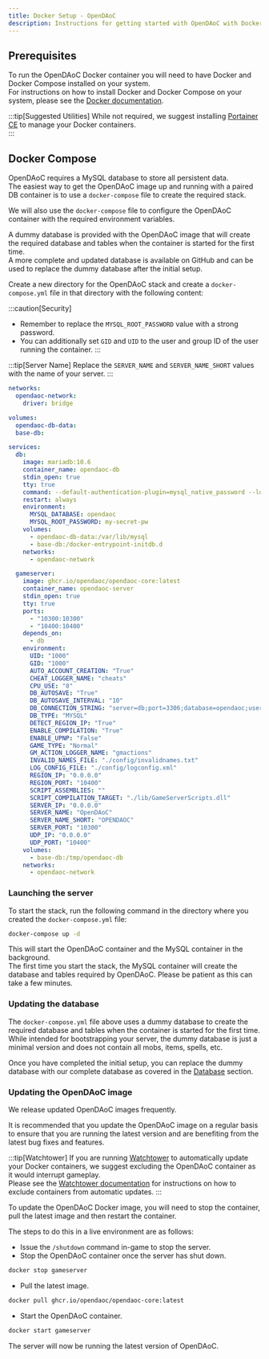 ```yaml
---
title: Docker Setup - OpenDAoC
description: Instructions for getting started with OpenDAoC with Docker.
---
```

## Prerequisites

To run the OpenDAoC Docker container you will need to have Docker and Docker Compose installed on your system.  
For instructions on how to install Docker and Docker Compose on your system, please see the [Docker documentation][1].  

:::tip[Suggested Utilities]
While not required, we suggest installing [Portainer CE][2] to manage your Docker containers.  
:::

## Docker Compose

OpenDAoC requires a MySQL database to store all persistent data.  
The easiest way to get the OpenDAoC image up and running with a paired DB container is to use a `docker-compose` file to create the required stack.

We will also use the `docker-compose` file to configure the OpenDAoC container with the required environment variables.

A dummy database is provided with the OpenDAoC image that will create the required database and tables when the container is started for the first time.  
A more complete and updated database is available on GitHub and can be used to replace the dummy database after the initial setup.

Create a new directory for the OpenDAoC stack and create a `docker-compose.yml` file in that directory with the following content:

:::caution[Security]
 - Remember to replace the `MYSQL_ROOT_PASSWORD` value with a strong password.  
 - You can additionally set `GID` and `UID` to the user and group ID of the user running the container.
:::

:::tip[Server Name]
Replace the `SERVER_NAME` and `SERVER_NAME_SHORT` values with the name of your server.
:::

```yaml
networks:
  opendaoc-network:
    driver: bridge

volumes:
  opendaoc-db-data:
  base-db:

services:
  db:
    image: mariadb:10.6
    container_name: opendaoc-db
    stdin_open: true
    tty: true
    command: --default-authentication-plugin=mysql_native_password --lower_case_table_names=1 --character-set-server=utf8mb3 --collation-server=utf8mb3_general_ci --innodb_large_prefix=1 --innodb_file_format=Barracuda --innodb_file_per_table=1
    restart: always
    environment:
      MYSQL_DATABASE: opendaoc
      MYSQL_ROOT_PASSWORD: my-secret-pw
    volumes:
      - opendaoc-db-data:/var/lib/mysql
      - base-db:/docker-entrypoint-initdb.d
    networks:
      - opendaoc-network

  gameserver:
    image: ghcr.io/opendaoc/opendaoc-core:latest
    container_name: opendaoc-server
    stdin_open: true
    tty: true
    ports:
      - "10300:10300"
      - "10400:10400"
    depends_on:
      - db
    environment:
      UID: "1000"
      GID: "1000"
      AUTO_ACCOUNT_CREATION: "True"
      CHEAT_LOGGER_NAME: "cheats"
      CPU_USE: "8"
      DB_AUTOSAVE: "True"
      DB_AUTOSAVE_INTERVAL: "10"
      DB_CONNECTION_STRING: "server=db;port=3306;database=opendaoc;userid=root;password=my-secret-pw;treattinyasboolean=true"
      DB_TYPE: "MYSQL"
      DETECT_REGION_IP: "True"
      ENABLE_COMPILATION: "True"
      ENABLE_UPNP: "False"
      GAME_TYPE: "Normal"
      GM_ACTION_LOGGER_NAME: "gmactions"
      INVALID_NAMES_FILE: "./config/invalidnames.txt"
      LOG_CONFIG_FILE: "./config/logconfig.xml"
      REGION_IP: "0.0.0.0"
      REGION_PORT: "10400"
      SCRIPT_ASSEMBLIES: ""
      SCRIPT_COMPILATION_TARGET: "./lib/GameServerScripts.dll"
      SERVER_IP: "0.0.0.0"
      SERVER_NAME: "OpenDAoC"
      SERVER_NAME_SHORT: "OPENDAOC"
      SERVER_PORT: "10300"
      UDP_IP: "0.0.0.0"
      UDP_PORT: "10400"
    volumes:
      - base-db:/tmp/opendaoc-db
    networks:
      - opendaoc-network
```

### Launching the server

To start the stack, run the following command in the directory where you created the `docker-compose.yml` file:

```bash
docker-compose up -d
```

This will start the OpenDAoC container and the MySQL container in the background.  
The first time you start the stack, the MySQL container will create the database and tables required by OpenDAoC. Please be patient as this can take a few minutes.


### Updating the database

The `docker-compose.yml` file above uses a dummy database to create the required database and tables when the container is started for the first time.  
While intended for bootstrapping your server, the dummy database is just a minimal version and does not contain all mobs, items, spells, etc.

Once you have completed the initial setup, you can replace the dummy database with our complete database as covered in the [Database][3] section.

### Updating the OpenDAoC image

We release updated OpenDAoC images frequently.

It is recommended that you update the OpenDAoC image on a regular basis to ensure that you are running the latest version and are benefiting from the latest bug fixes and features.

:::tip[Watchtower]
If you are running [Watchtower][4] to automatically update your Docker containers, we suggest excluding the OpenDAoC container as it would interrupt gameplay.  
Please see the [Watchtower documentation][5] for instructions on how to exclude containers from automatic updates.
:::

To update the OpenDAoC Docker image, you will need to stop the container, pull the latest image and then restart the container.

The steps to do this in a live environment are as follows:

- Issue the `/shutdown` command in-game to stop the server.
- Stop the OpenDAoC container once the server has shut down.
```bash
docker stop gameserver
```
- Pull the latest image.
```bash
docker pull ghcr.io/opendaoc/opendaoc-core:latest
```
- Start the OpenDAoC container.
```bash
docker start gameserver
```

The server will now be running the latest version of OpenDAoC.

[1]: https://docs.docker.com/get-docker/
[2]: https://docs.portainer.io/start/install-ce
[3]: /docs/database/
[4]: https://containrrr.dev/watchtower/
[5]: https://containrrr.dev/watchtower/Arguments/